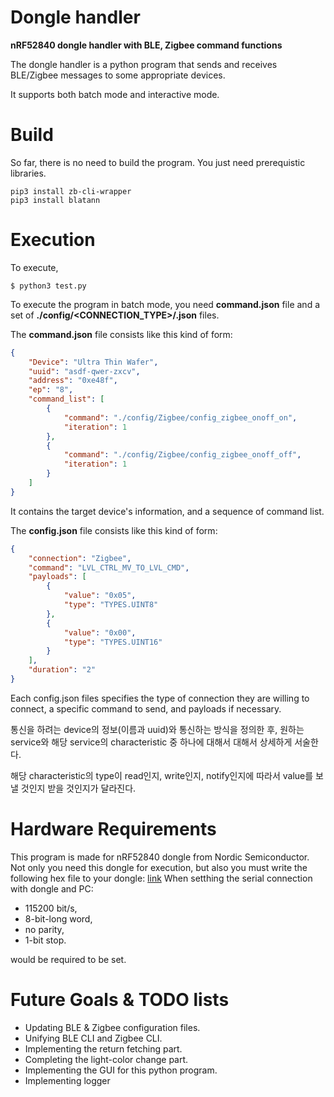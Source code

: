 # Dongle handler
**nRF52840 dongle handler with BLE, Zigbee command functions**

The dongle handler is a python program that sends and receives BLE/Zigbee messages to some appropriate devices.

It supports both batch mode and interactive mode.

# Build
So far, there is no need to build the program. You just need prerequistic libraries.
``` shell
pip3 install zb-cli-wrapper
pip3 install blatann
```

# Execution
To execute,
``` shell
$ python3 test.py
```
To execute the program in batch mode, you need **command.json** file and a set of **./config/<CONNECTION_TYPE>/<COMMAND>.json** files.

The **command.json** file consists like this kind of form:
``` json
{
    "Device": "Ultra Thin Wafer",
    "uuid": "asdf-qwer-zxcv",
    "address": "0xe48f",
    "ep": "8",
    "command_list": [
        {
            "command": "./config/Zigbee/config_zigbee_onoff_on",
            "iteration": 1
        },
        {
            "command": "./config/Zigbee/config_zigbee_onoff_off",
            "iteration": 1
        }
    ]
}
```
It contains the target device's information, and a sequence of command list.

The **config.json** file consists like this kind of form:
``` json
{
    "connection": "Zigbee",
    "command": "LVL_CTRL_MV_TO_LVL_CMD",
    "payloads": [
        {
            "value": "0x05",
            "type": "TYPES.UINT8"
        },
        {
            "value": "0x00",
            "type": "TYPES.UINT16"
        }
    ],
    "duration": "2"
}
```
Each config.json files specifies the type of connection they are willing to connect, a specific command to send, and payloads if necessary.

통신을 하려는 device의 정보(이름과 uuid)와 통신하는 방식을 정의한 후, 원하는 service와 해당 service의 characteristic 중 하나에 대해서 대해서 상세하게 서술한다.

해당 characteristic의 type이 read인지, write인지, notify인지에 따라서 value를 보낼 것인지 받을 것인지가 달라진다.

# Hardware Requirements
This program is made for nRF52840 dongle from Nordic Semiconductor.
Not only you need this dongle for execution, but also you must write the following hex file to your dongle:
[link](https://github.com)
When setthing the serial connection with dongle and PC:
 * 115200 bit/s,
 * 8-bit-long word,
 * no parity,
 * 1-bit stop.

would be required to be set.

# Future Goals & TODO lists
 * Updating BLE & Zigbee configuration files.
 * Unifying BLE CLI and Zigbee CLI.
 * Implementing the return fetching part.
 * Completing the light-color change part.
 * Implementing the GUI for this python program.
 * Implementing logger